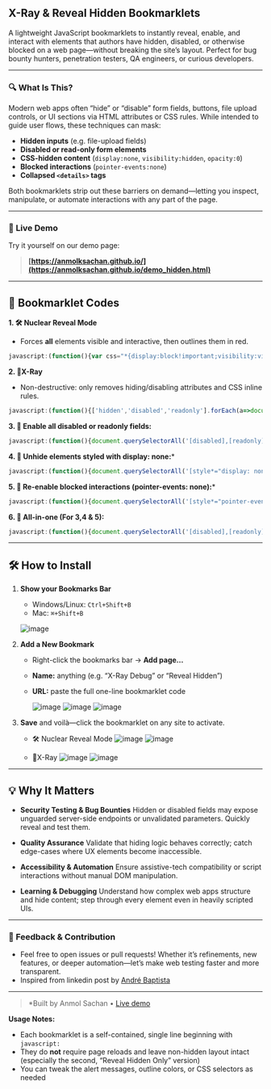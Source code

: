 ## X-Ray & Reveal Hidden Bookmarklets

A lightweight JavaScript bookmarklets to instantly reveal, enable, and interact with elements that authors have hidden, disabled, or otherwise blocked on a web page—without breaking the site’s layout. Perfect for bug bounty hunters, penetration testers, QA engineers, or curious developers.

---

### 🔍 What Is This?

Modern web apps often “hide” or “disable” form fields, buttons, file upload controls, or UI sections via HTML attributes or CSS rules. While intended to guide user flows, these techniques can mask:

- **Hidden inputs** (e.g. file-upload fields)  
- **Disabled or read-only form elements**  
- **CSS-hidden content** (`display:none`, `visibility:hidden`, `opacity:0`)  
- **Blocked interactions** (`pointer-events:none`)  
- **Collapsed `<details>` tags**  

Both bookmarklets strip out these barriers on demand—letting you inspect, manipulate, or automate interactions with any part of the page.

---

### 🚀 Live Demo

Try it yourself on our demo page:

> **[https://anmolksachan.github.io/](https://anmolksachan.github.io/demo_hidden.html)**

---

## 📜 Bookmarklet Codes

**1. 🛠 Nuclear Reveal Mode**  
- Forces **all** elements visible and interactive, then outlines them in red.

```javascript
javascript:(function(){var css="*{display:block!important;visibility:visible!important;opacity:1!important;pointer-events:auto!important}[hidden]{display:block!important}input[readonly],input[disabled]{background:#fff!important}details,details>summary{display:block!important}",s=document.createElement("style");s.textContent=css,document.head.appendChild(s),document.querySelectorAll("[hidden],[disabled],[readonly]").forEach(function(e){e.removeAttribute("hidden"),e.removeAttribute("disabled"),e.removeAttribute("readonly")}),document.querySelectorAll("details").forEach(function(d){d.open=!0}),document.querySelectorAll("*").forEach(function(e){e.style.outline="2px dashed red"}),alert("🛠%EF%B8%8F Nuclear Reveal Mode Activated!")})();
````

**2. 🚀X-Ray**
- Non-destructive: only removes hiding/disabling attributes and CSS inline rules.

```javascript
javascript:(function(){['hidden','disabled','readonly'].forEach(a=>document.querySelectorAll('['+a+']').forEach(e=>e.removeAttribute(a)));document.querySelectorAll('[style]').forEach(e=>{let s=e.style;if(s.display==='none')s.removeProperty('display');if(s.visibility==='hidden')s.removeProperty('visibility');if(s.opacity==='0')s.removeProperty('opacity');if(s.pointerEvents==='none'){s.removeProperty('pointer-events');s.removeProperty('opacity');}});document.querySelectorAll('details').forEach(d=>d.open=true);alert('✅ Hidden/disabled elements revealed!');})();
```


**3. 🔖 Enable all disabled or readonly fields:**

```javascript
javascript:(function(){document.querySelectorAll('[disabled],[readonly]').forEach(el=>{el.removeAttribute('disabled');el.removeAttribute('readonly');});})();
```

**4. 🔖 Unhide elements styled with display: none:***
```javascript
javascript:(function(){document.querySelectorAll('[style*="display: none"]').forEach(el=>{el.style.display='block';});})();
```

**5. 🔖 Re-enable blocked interactions (pointer-events: none):***
```javascript
javascript:(function(){document.querySelectorAll('[style*="pointer-events: none"]').forEach(el=>{el.style.pointerEvents='auto';el.style.opacity='1';});})();
```

**6. 🚀 All-in-one (For 3,4 & 5):**
```javascript
javascript:(function(){document.querySelectorAll('[disabled],[readonly]').forEach(el=>{el.removeAttribute('disabled');el.removeAttribute('readonly');});document.querySelectorAll('[style*="display: none"]').forEach(el=>{el.style.display='block';});document.querySelectorAll('[style*="pointer-events: none"]').forEach(el=>{el.style.pointerEvents='auto';el.style.opacity='1';});alert('Disabled, readonly, and hidden elements are now active!');})();
```
---

## 🛠️ How to Install

1. **Show your Bookmarks Bar**

   * Windows/Linux: `Ctrl+Shift+B`
   * Mac: `⌘+Shift+B`

   ![image](https://github.com/user-attachments/assets/8e2caa70-c729-4fcf-b628-22bd3f5bc7cb)

2. **Add a New Bookmark**

   * Right-click the bookmarks bar → **Add page…**
   * **Name:** anything (e.g. “X-Ray Debug” or “Reveal Hidden”)
   * **URL:** paste the full one-line bookmarklet code

     ![image](https://github.com/user-attachments/assets/9b46e3aa-2153-4c31-b029-f48e825261e2)
     ![image](https://github.com/user-attachments/assets/cac18d1e-8a87-4883-8177-fe9aaac66c00)
     ![image](https://github.com/user-attachments/assets/15fcd5c5-599c-48e7-964e-50e88c492ec3)

3. **Save** and voilà—click the bookmarklet on any site to activate.
   - 🛠 Nuclear Reveal Mode
   ![image](https://github.com/user-attachments/assets/11d38649-5d79-4f6b-81cb-6c07200f3247)
   ![image](https://github.com/user-attachments/assets/912a99a5-c3ae-42e8-a9e4-db20958ee2a8)

   - 🚀X-Ray
   ![image](https://github.com/user-attachments/assets/f6a905fc-0f7f-4f58-a53a-dba4459b436e)
   ![image](https://github.com/user-attachments/assets/08351c54-e537-4e9f-8d7a-a0585b5030b3)

---

## 💡 Why It Matters

* **Security Testing & Bug Bounties**
  Hidden or disabled fields may expose unguarded server-side endpoints or unvalidated parameters. Quickly reveal and test them.

* **Quality Assurance**
  Validate that hiding logic behaves correctly; catch edge-cases where UX elements become inaccessible.

* **Accessibility & Automation**
  Ensure assistive-tech compatibility or script interactions without manual DOM manipulation.

* **Learning & Debugging**
  Understand how complex web apps structure and hide content; step through every element even in heavily scripted UIs.

---

### 📣 Feedback & Contribution

- Feel free to open issues or pull requests! Whether it’s refinements, new features, or deeper automation—let’s make web testing faster and more transparent.
- Inspired from linkedin post by [André Baptista](https://www.linkedin.com/posts/0xacb_hidden-or-disabled-fields-are-commonly-overlooked-ugcPost-7328708362781511680-houe?utm_source=share&utm_medium=member_desktop&rcm=ACoAABws_M0BR-1VMqnLP2NNWRoOGZSPtyj_R6Y)

---

> *Built by Anmol Sachan 
• [Live demo](https://anmolksachan.github.io/demo_hidden.html) 

**Usage Notes:**
- Each bookmarklet is a self-contained, single line beginning with `javascript:`  
- They do **not** require page reloads and leave non-hidden layout intact (especially the second, “Reveal Hidden Only” version)  
- You can tweak the alert messages, outline colors, or CSS selectors as needed  
